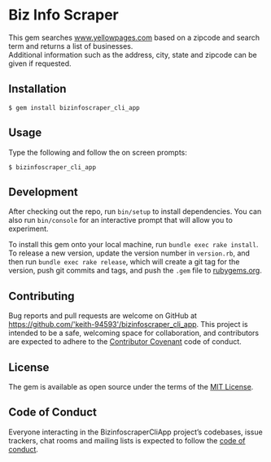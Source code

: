 # Biz Info Scraper

This gem searches www.yellowpages.com based on a zipcode and search term and returns a list of businesses.  
Additional information such as the address, city, state and zipcode can be given if requested.

## Installation

    $ gem install bizinfoscraper_cli_app

## Usage

Type the following and follow the on screen prompts:

    $ bizinfoscraper_cli_app

## Development

After checking out the repo, run `bin/setup` to install dependencies. You can also run `bin/console` for an interactive prompt that will allow you to experiment.

To install this gem onto your local machine, run `bundle exec rake install`. To release a new version, update the version number in `version.rb`, and then run `bundle exec rake release`, which will create a git tag for the version, push git commits and tags, and push the `.gem` file to [rubygems.org](https://rubygems.org).

## Contributing

Bug reports and pull requests are welcome on GitHub at https://github.com/'keith-94593'/bizinfoscraper_cli_app. This project is intended to be a safe, welcoming space for collaboration, and contributors are expected to adhere to the [Contributor Covenant](http://contributor-covenant.org) code of conduct.

## License

The gem is available as open source under the terms of the [MIT License](https://opensource.org/licenses/MIT).

## Code of Conduct

Everyone interacting in the BizinfoscraperCliApp project’s codebases, issue trackers, chat rooms and mailing lists is expected to follow the [code of conduct](https://github.com/'keith-94593'/bizinfoscraper_cli_app/blob/master/CODE_OF_CONDUCT.md).
